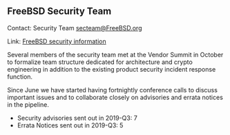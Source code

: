 ## FreeBSD Security Team ##

Contact: Security Team <secteam@FreeBSD.org>  

Link:	 [FreeBSD security information](https://www.freebsd.org/security/)  

Several members of the security team met at the Vendor Summit in October to
formalize team structure dedicated for architecture and crypto engineering in
addition to the existing product security incident response function.

Since June we have started having fortnightly conference calls to discuss
important issues and to collaborate closely on advisories and errata notices in
the pipeline.

  * Security advisories sent out in 2019-Q3: 7
  * Errata Notices sent out in 2019-Q3: 5
